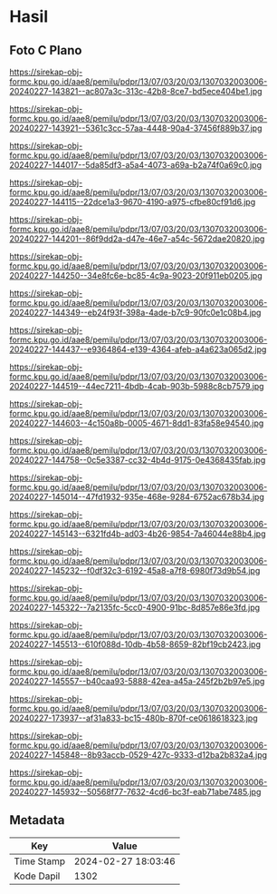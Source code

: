 # Hasil

## Foto C Plano

https://sirekap-obj-formc.kpu.go.id/aae8/pemilu/pdpr/13/07/03/20/03/1307032003006-20240227-143821--ac807a3c-313c-42b8-8ce7-bd5ece404be1.jpg

https://sirekap-obj-formc.kpu.go.id/aae8/pemilu/pdpr/13/07/03/20/03/1307032003006-20240227-143921--5361c3cc-57aa-4448-90a4-37456f889b37.jpg

https://sirekap-obj-formc.kpu.go.id/aae8/pemilu/pdpr/13/07/03/20/03/1307032003006-20240227-144017--5da85df3-a5a4-4073-a69a-b2a74f0a69c0.jpg

https://sirekap-obj-formc.kpu.go.id/aae8/pemilu/pdpr/13/07/03/20/03/1307032003006-20240227-144115--22dce1a3-9670-4190-a975-cfbe80cf91d6.jpg

https://sirekap-obj-formc.kpu.go.id/aae8/pemilu/pdpr/13/07/03/20/03/1307032003006-20240227-144201--86f9dd2a-d47e-46e7-a54c-5672dae20820.jpg

https://sirekap-obj-formc.kpu.go.id/aae8/pemilu/pdpr/13/07/03/20/03/1307032003006-20240227-144250--34e8fc6e-bc85-4c9a-9023-20f911eb0205.jpg

https://sirekap-obj-formc.kpu.go.id/aae8/pemilu/pdpr/13/07/03/20/03/1307032003006-20240227-144349--eb24f93f-398a-4ade-b7c9-90fc0e1c08b4.jpg

https://sirekap-obj-formc.kpu.go.id/aae8/pemilu/pdpr/13/07/03/20/03/1307032003006-20240227-144437--e9364864-e139-4364-afeb-a4a623a065d2.jpg

https://sirekap-obj-formc.kpu.go.id/aae8/pemilu/pdpr/13/07/03/20/03/1307032003006-20240227-144519--44ec7211-4bdb-4cab-903b-5988c8cb7579.jpg

https://sirekap-obj-formc.kpu.go.id/aae8/pemilu/pdpr/13/07/03/20/03/1307032003006-20240227-144603--4c150a8b-0005-4671-8dd1-83fa58e94540.jpg

https://sirekap-obj-formc.kpu.go.id/aae8/pemilu/pdpr/13/07/03/20/03/1307032003006-20240227-144758--0c5e3387-cc32-4b4d-9175-0e4368435fab.jpg

https://sirekap-obj-formc.kpu.go.id/aae8/pemilu/pdpr/13/07/03/20/03/1307032003006-20240227-145014--47fd1932-935e-468e-9284-6752ac678b34.jpg

https://sirekap-obj-formc.kpu.go.id/aae8/pemilu/pdpr/13/07/03/20/03/1307032003006-20240227-145143--6321fd4b-ad03-4b26-9854-7a46044e88b4.jpg

https://sirekap-obj-formc.kpu.go.id/aae8/pemilu/pdpr/13/07/03/20/03/1307032003006-20240227-145232--f0df32c3-6192-45a8-a7f8-6980f73d9b54.jpg

https://sirekap-obj-formc.kpu.go.id/aae8/pemilu/pdpr/13/07/03/20/03/1307032003006-20240227-145322--7a2135fc-5cc0-4900-91bc-8d857e86e3fd.jpg

https://sirekap-obj-formc.kpu.go.id/aae8/pemilu/pdpr/13/07/03/20/03/1307032003006-20240227-145513--610f088d-10db-4b58-8659-82bf19cb2423.jpg

https://sirekap-obj-formc.kpu.go.id/aae8/pemilu/pdpr/13/07/03/20/03/1307032003006-20240227-145557--b40caa93-5888-42ea-a45a-245f2b2b97e5.jpg

https://sirekap-obj-formc.kpu.go.id/aae8/pemilu/pdpr/13/07/03/20/03/1307032003006-20240227-173937--af31a833-bc15-480b-870f-ce0618618323.jpg

https://sirekap-obj-formc.kpu.go.id/aae8/pemilu/pdpr/13/07/03/20/03/1307032003006-20240227-145848--8b93accb-0529-427c-9333-d12ba2b832a4.jpg

https://sirekap-obj-formc.kpu.go.id/aae8/pemilu/pdpr/13/07/03/20/03/1307032003006-20240227-145932--50568f77-7632-4cd6-bc3f-eab71abe7485.jpg


## Metadata

| Key        | Value               |
| ---------- | ------------------- |
| Time Stamp | 2024-02-27 18:03:46 |
| Kode Dapil | 1302                |



